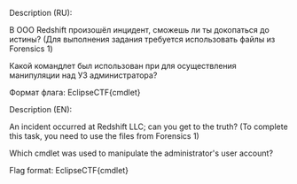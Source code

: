 Description (RU):

В ООО Redshift произошёл инцидент, сможешь ли ты докопаться до истины? (Для выполнения задания требуется использовать файлы из Forensics 1)

Какой командлет был использован при для осуществления манипуляции над УЗ администратора?

Формат флага: EclipseCTF{cmdlet}

Description (EN):

An incident occurred at Redshift LLC; can you get to the truth? (To complete this task, you need to use the files from Forensics 1)

Which cmdlet was used to manipulate the administrator's user account?

Flag format: EclipseCTF{cmdlet}
